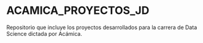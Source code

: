# ACAMICA_PROYECTOS_JD
Repositorio que incluye los proyectos desarrollados para la carrera de Data Science dictada por Acámica.
